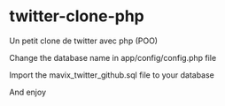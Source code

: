 # twitter-clone-php
Un petit clone de twitter avec php (POO)

Change the database name in app/config/config.php file 

Import the mavix_twitter_github.sql file to your database 

And enjoy
